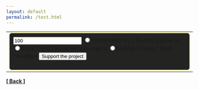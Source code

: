 ```yaml
---
layout: default
permalink: /test.html
---
```

<table cellPadding="0" cellSpacing="0"><tr><td><div style="padding:0.6em;background-color:#232322;border:1px solid #ffff00;border-radius:7px">
    <form action="https://yoomoney.ru/quickpay/confirm.xml" method="post"><input type="hidden" name="receiver" value="41001263743821"/>
      <input name="sum" width="640" value="100"/><input type="hidden" name="origin" value="button"/><input type="hidden" name="quickpay-form" value="small"/>
      <input type="hidden" name="targets" value="Support unknownproject / Поддержка unknownproject"/><input type="hidden" name="comment" value="Donate via My balance"/>
	  <input type="hidden" name="need-fio" value="false">
      <input type="hidden" name="need-email" value="true">
      <input type="hidden" name="need-phone" value="false">
      <input type="hidden" name="need-address" value="false">
	  <label><input type="radio" name="paymentType" value="PC">YandexMoney / ЯндексДеньги</label>
      <label><input type="radio" name="paymentType" value="AC">Bank Card / Банковская карта</label>
	  <label><input type="radio" name="paymentType" value="MC">Mobile Phone / Моб. телефон</label>
      <input type="submit" width="640" value="Support the project"/>
	</form></div></td></tr>
</table>



**[[ Back ]](./)**